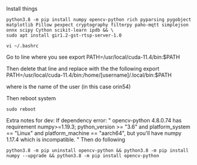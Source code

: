 Install things 


```
python3.8 -m pip install numpy opencv-python rich pyparsing pygobject matplotlib Pillow pexpect cryptography filterpy paho-mqtt simplejson onnx scipy Cython scikit-learn ipdb && \
sudo apt install gir1.2-gst-rtsp-server-1.0
```

```
vi ~/.bashrc
```
Go to line where you see
export PATH=/usr/local/cuda-11.4/bin:$PATH

Then delete that line and replace with the the following
export PATH=/usr/local/cuda-11.4/bin:/home/[username]/.local/bin:$PATH

where <username> is the name of the user (in this case orin54)

Then reboot system

```
sudo reboot
```

Extra notes for dev:
If dependency error: 
"
opencv-python 4.8.0.74 has requirement numpy>=1.19.3; python_version >= "3.6" and platform_system == "Linux" and platform_machine == "aarch64", but you'll have numpy 1.17.4 which is incompatible.
"
Then do following
```
python3.8 -m pip uninstall opencv-python && python3.8 -m pip install numpy --upgrade && python3.8 -m pip install opencv-python 
```

